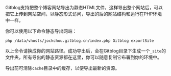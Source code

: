 <!--
author: jockchou
date: 2015-07-24
title: Gitblog全站静态导出
tags: GitBlog
category: GitBlog
status: publish
summary: Gitblog支持把整个博客网站导出为静态HTML文件，这样导出整个网站后，可以把它上传到网站空间，以静态形式访问，导出的后的网站结构和运行在PHP环境中一样。
-->

Gitblog支持把整个博客网站导出为静态HTML文件，这样导出整个网站后，可以把它上传到网站空间，以静态形式访问，导出的后的网站结构和运行在PHP环境中一样。

你可以使用以下命令静态导出网站：

```
php /data/vhosts/jockchou.gitblog.cn/index.php Gitblog exportSite
```

以上命令请换成你的网站路径。成功导出后，会在Gitblog目录下生成一个`_site`的文件夹，所有导出的静态资源都在这里，你可以随意复制它布署到你的环境中。

导出前可清除`cache`目录中的缓存，以便导出最新的资源。
